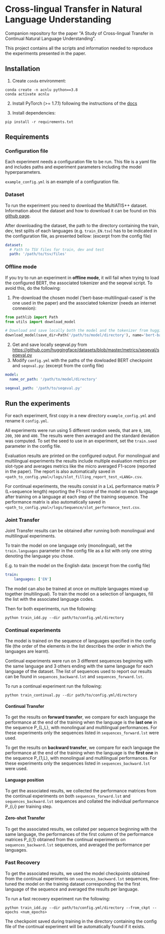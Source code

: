 # Cross-lingual Transfer in Natural Language Understanding
Companion repository for the paper "A Study of Cross-lingual Transfer in Continual Natural Language Understanding".

This project contains all the scripts and information needed to reproduce the experiments presented in the paper.

## Installation

1) Create `conda` environment:

```shell
conda create -n acnlu python==3.8
conda activate acnlu
```

2) Install PyTorch (>= 1.7.1) following the instructions of the [docs](https://pytorch.org/get-started/locally/#start-locally)

3) Install dependencies:
```shell
pip install -r requirements.txt
```

## Requirements

### Configuration file

Each experiment needs a configuration file to be run. This file is a yaml file and includes paths and experiment 
parameters including the model hyperparameters.

`example_config.yml` is an example of a configuration file.

### Dataset

To run the experiment you need to download the MultiATIS++ dataset.
Information about the dataset and how to download it can be found on this [github page](https://github.com/amazon-research/multiatis).

After downloading the dataset, the path to the directory containing the train, dev, test splits of each languages (e.g.
`train_EN.tsv`) has to be indicated in the configuration file, as presented bellow: (excerpt from the config file)
```yaml
dataset:
  # Path to TSV files for train, dev and test
  path: '/path/to/tsv/files'
```

### Offline mode

If you try to run an experiment in **offline mode**, it will fail when trying to load the 
configured BERT, the associated tokenizer and the seqeval script.
To avoid this, do the following:
1. Pre-download the chosen model ('bert-base-multilingual-cased' is the one used in the paper) and the associated tokenizer (needs an internet connexion):
```python
from pathlib import Path
from utils import download_model

# Download and save locally both the model and the tokenizer from huggingface.co
download_model(save_dir=Path('/path/to/model/directory'), name='bert-base-multilingual-cased')
```
2. Get and save locally seqeval.py from https://github.com/huggingface/datasets/blob/master/metrics/seqeval/seqeval.py 
3. Modify `config.yml` with the paths of the dowloaded BERT checkpoint and `seqeval.py`: (excerpt from the config file)
```yaml
model:
  name_or_path: '/path/to/model/directory'

seqeval_path: '/path/to/seqeval.py'
```


## Run the experiments

For each experiment, first copy in a new directory `example_config.yml` and rename it `config.yml`.

All experiments were run using 5 different random seeds, that are `0`, `100`, `200`, `300` and `400`.
The results were then averaged and the standard deviation was computed.
To set the seed to use in an experiment, set the `train.seed` parameter in the config file.

Evaluation results are printed on the configured output.
For monolingual and multilingual experiments the results include multiple evaluation metrics per slot-type and averages 
metrics like the micro averaged F1-score (reported in the paper). The report is also automatically saved in 
`<path_to_config.ymal>/logs/slot_filling_report_test_<LANG>.csv`.

For continual experiments, the results consist in a LxL performance matrix P (L=sequence length) reporting the F1-score
of the model on each language after training on a language at each step of the training sequence.
The performance matrix is also automatically saved in
`<path_to_config.ymal>/logs/Sequence/slot_performance_test.csv`.

### Joint Transfer

Joint Transfer results can be obtained after running both monolingual and multilingual experiments.

To train the model on one language only (monolingual), set the `train.languages` parameter in the config file as a list
with only one string denoting the language you chose.

E.g. to train the model on the English data: (excerpt from the config file)
```yaml
train:
    languages: ['EN']
```

The model can also be trained at once on multiple languages mixed up together (multilingual). To train the model on a 
selection of languages, fill the list with the associated language codes.

Then for both experiments, run the following:
```shell script
python train_idd.py --dir path/to/config.yml/directory
```

### Continual experiments

The model is trained on the sequence of languages specified in the config file (the order of the elements in the list 
describes the order in which the languages are learnt).

Continual experiments were run on 3 different sequences beginning with the same language and 3 others ending with the same
language for each language of the dataset.
The list of sequences used to report our results can be found in `sequences_backward.lst` and 
`sequences_forward.lst`.

To run a continual experiment run the following:
```shell script
python train_continual.py --dir path/to/config.yml/directory
```

#### Continual Transfer

To get the results on **forward transfer**, we compare for each language the performance at the end of the training when the 
language is the **last one** in the sequence P_{L,L}, with monolingual and multilingual performances.
For these experiments only the sequences listed in `sequences_forward.lst` were used.

To get the results on **backward transfer**, we compare for each language the performance at the end of the training when the 
language is the **first one** in the sequence P_{1,L}, with monolingual and multilingual performances.
For these experiments only the sequences listed in `sequences_backward.lst` were used.

#### Language position

To get the associated results, we collected the performance matrices from the continual experiments on both 
`sequences_forward.lst` and `sequences_backward.lst` sequences and collated the individual performance P_{i,i} per 
training step.

#### Zero-shot Transfer

To get the associated results, we collated per sequence beginning with the same language, the performances of the first 
column of the performance matrices P_{i,1} obtained from the continual experiments on `sequences_backward.lst` 
sequences, and averaged the performance per languages.

### Fast Recovery

To get the associated results, we used the model checkpoints obtained from the continual experiments on 
`sequences_backward.lst` sequences, fine-tuned the model on the training dataset corresponding the the first language
of the sequence and averaged the results per language.

To run a fast recovery experiment run the following:
```shell script
python train_idd.py --dir path/to/config.yml/directory --from_ckpt --epochs <num_epochs>
```

The checkpoint saved during training in the directory containing the config file of the continual experiment will be 
automatically found if it exists.